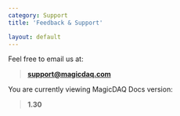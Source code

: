 ```yaml
---
category: Support
title: 'Feedback & Support'

layout: default
---
```


Feel free to email us at:
> **support@magicdaq.com**

You are currently viewing MagicDAQ Docs version:
> **1.30**
